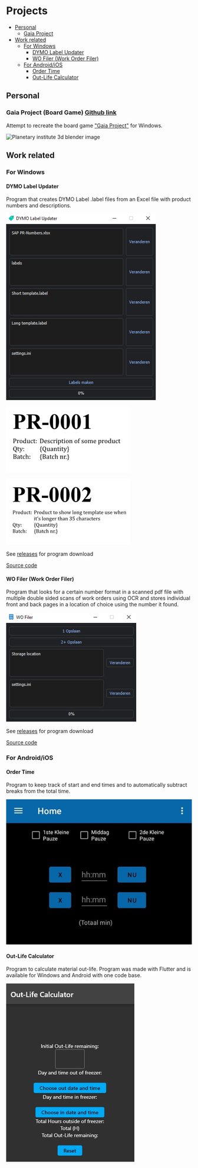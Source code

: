 # Projects
* [Personal](https://github.com/Seawolf159/CV#personal)
  * [Gaia Project](https://github.com/Seawolf159/CV#gaia-project-board-game-github-link)
* [Work related](https://github.com/Seawolf159/CV#work-related)
  * [For Windows](https://github.com/Seawolf159/CV#for-windows)
    * [DYMO Label Updater](https://github.com/Seawolf159/CV#dymo-label-updater)
    * [WO Filer (Work Order Filer)](https://github.com/Seawolf159/CV#wo-filer-work-order-filer)
  * [For Android/iOS](https://github.com/Seawolf159/CV#for-androidios)
    * [Order Time](https://github.com/Seawolf159/CV#order-time)
    * [Out-Life Calculator](https://github.com/Seawolf159/CV#out-life-calculator)

## Personal
### Gaia Project (Board Game) [Github link](https://github.com/Seawolf159/Gaia-Project)
Attempt to recreate the board game ["Gaia Project"](https://images.zmangames.com/filer_public/2e/22/2e222960-07ca-479c-81c9-65731e2be57f/zf001_layout.png) for Windows.

![Planetary institute 3d blender image](https://github.com/Seawolf159/Gaia-Project/blob/master/Images/Raw%20renders/Planetary%20Institute.png)

## Work related
### For Windows
#### DYMO Label Updater
Program that creates DYMO Label .label files from an Excel file with product numbers and descriptions.

  ![DYMO Label Updater program layout](https://github.com/Seawolf159/CV/blob/master/Images/DYMO%20Label%20Updater.png)

  ![Dymo label example 1](https://github.com/Seawolf159/CV/blob/master/Images/Dymo%20Label%201.png)

  ![Dymo label example 2](https://github.com/Seawolf159/CV/blob/master/Images/Dymo%20label%202.png)

  See [releases](https://github.com/Seawolf159/CV/releases/tag/Showcase-1) for program download

  [Source code](https://github.com/Seawolf159/CV/tree/master/DYMO%20Label%20Updater/Source)


#### WO Filer (Work Order Filer)
Program that looks for a certain number format in a scanned pdf file with multiple double sided scans of work orders using OCR and stores individual front and back pages in a location of choice using the number it found.

  ![WO Filer program layout](https://github.com/Seawolf159/CV/blob/master/Images/WO%20Filer.png)

  See [releases](https://github.com/Seawolf159/CV/releases/tag/Showcase-2) for program download

  [Source code](https://github.com/Seawolf159/CV/tree/master/WO%20Filer/Source)


### For Android/iOS
#### Order Time
Program to keep track of start and end times and to automatically subtract breaks from the total time.

  ![Order Time program layout](https://github.com/Seawolf159/CV/blob/master/Images/Order%20Time.jpg)

#### Out-Life Calculator
Program to calculate material out-life. Program was made with Flutter and is available for Windows and Android with one code base.

  ![Out-Life Calculator layout](https://github.com/Seawolf159/CV/blob/master/Images/Out-Life%20Calculator.png)
